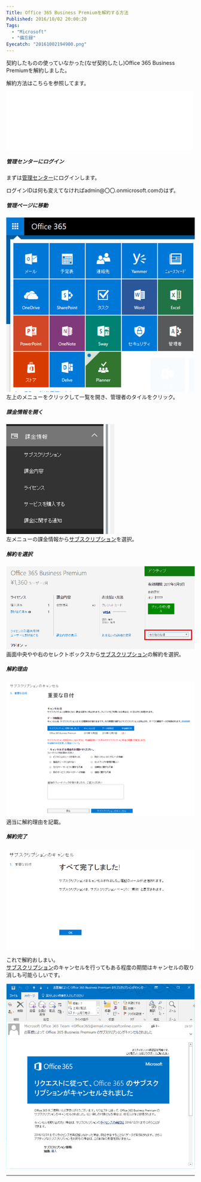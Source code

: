 ```yaml
---
Title: Office 365 Business Premiumを解約する方法
Published: 2016/10/02 20:00:20
Tags:
  - "Microsoft"
  - "備忘録"
Eyecatch: "20161002194900.png"
---
```

<p>契約したものの使っていなかった(なぜ契約したし)Office 365 Business Premiumを解約しました。</p>

<p>解約方法はこちらを参照してます。</p>

<p><iframe src="//hatenablog-parts.com/embed?url=https%3A%2F%2Fsupport.office.com%2Fja-jp%2Farticle%2F%25e4%25b8%2580%25e8%2588%25ac%25e6%25b3%2595%25e4%25ba%25ba%25e5%2590%2591%25e3%2581%2591-Office-365-%25e3%2582%25b5%25e3%2583%2596%25e3%2582%25b9%25e3%2582%25af%25e3%2583%25aa%25e3%2583%2597%25e3%2582%25b7%25e3%2583%25a7%25e3%2583%25b3%25e3%2582%2592%25e3%2582%25ad%25e3%2583%25a3%25e3%2583%25b3%25e3%2582%25bb%25e3%2583%25ab%25e3%2581%2599%25e3%2582%258b-b1bc0bef-4608-4601-813a-cdd9f746709a%3FCorrelationId%3D1d6f1807-6a45-41bd-9c59-91432c2c1d58%26ui%3Dja-JP%26rs%3Dja-JP%26ad%3DJP" title="一般法人向け Office 365 サブスクリプションをキャンセルする - Office 365" class="embed-card embed-webcard" scrolling="no" frameborder="0" style="display: block; width: 100%; height: 155px; max-width: 500px; margin: 10px 0px;"></iframe></p>

<h5>管理センターにログイン</h5>

<p>まずは<a href="https://portal.office.com">管理センター</a>にログインします。</p>

<p>ログインIDは何も変えてなければadmin@〇〇.onmicrosoft.comのはず。</p>

<h5>管理ページに移動</h5>

<p><span itemscope itemtype="http://schema.org/Photograph"><img src="20161002194900.png" alt="f:id:Ovis:20161002194900p:plain" title="f:id:Ovis:20161002194900p:plain" class="hatena-fotolife" itemprop="image"></span><br/>
左上のメニューをクリックして一覧を開き、管理者のタイルをクリック。</p>

<h5>課金情報を開く</h5>

<p><span itemscope itemtype="http://schema.org/Photograph"><img src="20161002195007.png" alt="f:id:Ovis:20161002195007p:plain" title="f:id:Ovis:20161002195007p:plain" class="hatena-fotolife" itemprop="image"></span><br/>
左メニューの課金情報から<a class="keyword" href="http://d.hatena.ne.jp/keyword/%A5%B5%A5%D6%A5%B9%A5%AF%A5%EA%A5%D7%A5%B7%A5%E7%A5%F3">サブスクリプション</a>を選択。</p>

<h5>解約を選択</h5>

<p><span itemscope itemtype="http://schema.org/Photograph"><img src="20161002195154.png" alt="f:id:Ovis:20161002195154p:plain" title="f:id:Ovis:20161002195154p:plain" class="hatena-fotolife" itemprop="image"></span><br/>
画面中央やや右のセレクトボックスから<a class="keyword" href="http://d.hatena.ne.jp/keyword/%A5%B5%A5%D6%A5%B9%A5%AF%A5%EA%A5%D7%A5%B7%A5%E7%A5%F3">サブスクリプション</a>の解約を選択。</p>

<h5>解約理由</h5>

<p><span itemscope itemtype="http://schema.org/Photograph"><img src="20161002195319.png" alt="f:id:Ovis:20161002195319p:plain" title="f:id:Ovis:20161002195319p:plain" class="hatena-fotolife" itemprop="image"></span><br/>
適当に解約理由を記載。</p>

<h5>解約完了</h5>

<p><span itemscope itemtype="http://schema.org/Photograph"><img src="20161002195601.png" alt="f:id:Ovis:20161002195601p:plain" title="f:id:Ovis:20161002195601p:plain" class="hatena-fotolife" itemprop="image"></span></p>

<p>これで解約おしまい。<br/>
<a class="keyword" href="http://d.hatena.ne.jp/keyword/%A5%B5%A5%D6%A5%B9%A5%AF%A5%EA%A5%D7%A5%B7%A5%E7%A5%F3">サブスクリプション</a>のキャンセルを行ってもある程度の期間はキャンセルの取り消しも可能らしいです。</p>

<p><span itemscope itemtype="http://schema.org/Photograph"><img src="20161002195923.png" alt="f:id:Ovis:20161002195923p:plain" title="f:id:Ovis:20161002195923p:plain" class="hatena-fotolife" itemprop="image"></span></p>

***
